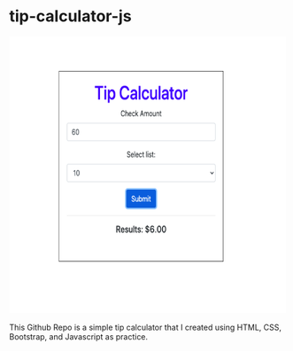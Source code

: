 # tip-calculator-js
<img src="https://github.com/SincerelyBrittany/tip-calculator-js/blob/master/img.png" alt="Logo" width="500" height="500">

This Github Repo is a simple tip calculator that I created using HTML, CSS, Bootstrap, and Javascript as practice. 